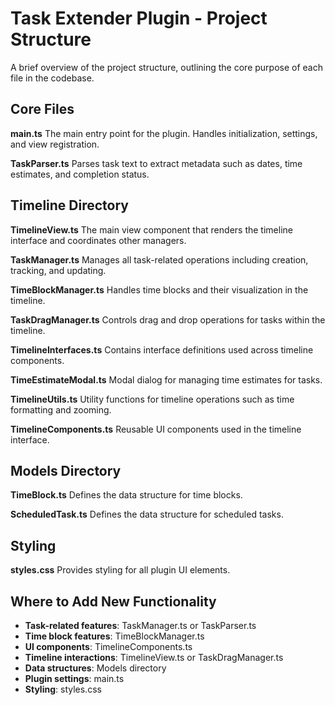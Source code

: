 # Task Extender Plugin - Project Structure

A brief overview of the project structure, outlining the core purpose of each file in the codebase.

## Core Files

**main.ts**
The main entry point for the plugin. Handles initialization, settings, and view registration.

**TaskParser.ts**
Parses task text to extract metadata such as dates, time estimates, and completion status.

## Timeline Directory

**TimelineView.ts**
The main view component that renders the timeline interface and coordinates other managers.

**TaskManager.ts**
Manages all task-related operations including creation, tracking, and updating.

**TimeBlockManager.ts**
Handles time blocks and their visualization in the timeline.

**TaskDragManager.ts**
Controls drag and drop operations for tasks within the timeline.

**TimelineInterfaces.ts**
Contains interface definitions used across timeline components.

**TimeEstimateModal.ts**
Modal dialog for managing time estimates for tasks.

**TimelineUtils.ts**
Utility functions for timeline operations such as time formatting and zooming.

**TimelineComponents.ts**
Reusable UI components used in the timeline interface.

## Models Directory

**TimeBlock.ts**
Defines the data structure for time blocks.

**ScheduledTask.ts**
Defines the data structure for scheduled tasks.

## Styling

**styles.css**
Provides styling for all plugin UI elements.

## Where to Add New Functionality

- **Task-related features**: TaskManager.ts or TaskParser.ts
- **Time block features**: TimeBlockManager.ts
- **UI components**: TimelineComponents.ts
- **Timeline interactions**: TimelineView.ts or TaskDragManager.ts
- **Data structures**: Models directory
- **Plugin settings**: main.ts
- **Styling**: styles.css 